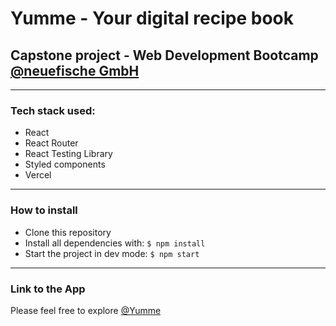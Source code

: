 # Yumme - Your digital recipe book

## Capstone project - Web Development Bootcamp [@neuefische GmbH](https://www.neuefische.de)

---

### Tech stack used:

- React
- React Router
- React Testing Library
- Styled components
- Vercel

---

### How to install

- Clone this repository
- Install all dependencies with: `$ npm install`
- Start the project in dev mode: `$ npm start`

---

### Link to the App

Please feel free to explore [@Yumme](http://yumme.vercel.app/)
